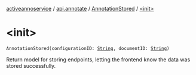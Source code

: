 [activeannoservice](../../index.md) / [api.annotate](../index.md) / [AnnotationStored](index.md) / [&lt;init&gt;](./-init-.md)

# &lt;init&gt;

`AnnotationStored(configurationID: `[`String`](https://kotlinlang.org/api/latest/jvm/stdlib/kotlin/-string/index.html)`, documentID: `[`String`](https://kotlinlang.org/api/latest/jvm/stdlib/kotlin/-string/index.html)`)`

Return model for storing endpoints, letting the frontend know the data was stored successfully.

